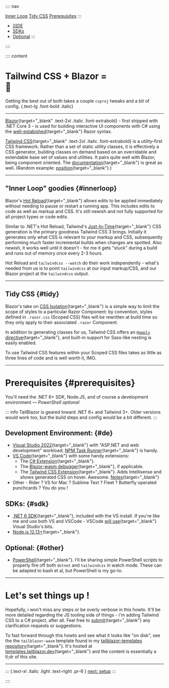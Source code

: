 :::: nav

[Inner Loop](/overview#innerloop)
[Tidy CSS](/overview#tidy)
[Prerequisites](/overview#prerequisites)
:::
- [[I]DE](/overview#de)
- [SDKs](/overview#sdk)
- [Optional](/overview#other)
:::

::::


:::: content

# Tailwind CSS + Blazor = <div class="emoji">💯</div> 

Getting the best out of both takes a couple `csproj` tweaks and a bit of config. {.text-lg .font-bold .italic}

---

[Blazor](https://dotnet.microsoft.com/apps/aspnet/web-apps/blazor){target="_blank" .text-2xl .italic .font-extrabold} - first shipped with .NET Core 3 - is used for building interactive UI components with C# using the [well-estabished](https://weblogs.asp.net/scottgu/introducing-razor){target="_blank"} Razor syntax.

[Tailwind CSS](https://tailwindcss.com/){target="_blank" .text-2xl .italic .font-extrabold} is a utility-first CSS framework.  Rather than a set of static utility classes, it is effectively a CSS generator, building classes on demand based on an overridable and extendable base set of values and utilities.  It pairs quite well with Blazor, being component oriented.  The [documentation](https://tailwindcss.com/docs/utility-first){target="_blank"} is great as well. (Random example: [position](https://tailwindcss.com/docs/position){target="_blank"}.)  

---

## "Inner Loop" goodies {#innerloop}

Blazor's [Hot Reload](https://docs.microsoft.com/en-us/aspnet/core/test/hot-reload?view=aspnetcore-6.0){target="_blank"} allows edits to be applied immediately without needing to pause or restart a running app.  This includes edits to code as well as markup and CSS.  It's still newish and not fully supported for all project types or code edits.

Similar to .NET's Hot Reload, Tailwind's [Just-In-Time](https://tailwindcss.com/blog/tailwindcss-v3#just-in-time-all-the-time){target="_blank"} CSS generation is the primary goodness Tailwind CSS 3 brings.  Initially it generates only what CSS is relevant to your markup and CSS, subsequently performing much faster incremental builds when changes are spotted.  Also newish, it works well until it doesn't - for me it gets "stuck" during a build and runs out of memory once every 2-3 hours.

Hot Reload and `tailwindcss --watch` do their work independently - what's needed from us is to point `tailwindcss` at our input markup/CSS, and our Blazor project at the `tailwindcss` output.

---

## Tidy CSS {#tidy}

Blazor's take on [CSS Isolation](https://docs.microsoft.com/en-us/aspnet/core/blazor/components/css-isolation?view=aspnetcore-6.0){target="_blank"} is a simple way to limit the scope of styles to a particular Razor Component: by convention, styles defined in `.razor.css` (Scoped CSS) files will be rewritten at build time so they only apply to their associated `.razor` Component. 

In addition to generating classes for us, Tailwind CSS offers an [`@apply` directive](https://tailwindcss.com/docs/functions-and-directives#apply){target="_blank"}, and built-in support for Sass-like nesting is easily enabled.  

To use Tailwind CSS features within your Scoped CSS files takes as little as three lines of code and is well worth it, IMO.

---

# Prerequisites {#prerequisites}

You'll need the .NET 6+ SDK, Node.JS, and of course a development environment — _PowerShell optional_

::: info
TailBlazor is geared toward .NET 6+ and Tailwind 3+. Older versions would work too, but the build steps and config would be a bit different.
:::

## Development Environment: {#de}

- [Visual Studio 2022](https://visualstudio.microsoft.com/downloads/){target="_blank"} with "ASP.NET and web development" workload; [NPM Task Runner](https://marketplace.visualstudio.com/items?itemName=MadsKristensen.NpmTaskRunner64){target="_blank"} is handy.
- [VS Code](https://code.visualstudio.com/Download){target="_blank"} with some handy extensions:
  - The [C# Extension](https://marketplace.visualstudio.com/items?itemName=ms-dotnettools.csharp){target="_blank"}.
  - The [Blazor-wasm debugger](https://marketplace.visualstudio.com/items?itemName=ms-dotnettools.blazorwasm-companion){target="_blank"}, if applicable.
  - The [Tailwind CSS Extension](https://marketplace.visualstudio.com/items?itemName=bradlc.vscode-tailwindcss){target="_blank"}.  Adds Intellisense and shows generated CSS on hover.  Awesome.  [Notes](/notes#VSCode){target="_blank"}
- Other - Rider ? VS for Mac ? Sublime Text ? Fleet ? Butterfly operated punchcards ? You do you !

## SDKs: {#sdk}

- [.NET 6 SDK](https://dotnet.microsoft.com/download/dotnet/6.0){target="_blank"}, included with the VS install. If you're like me and use both VS and VSCode - VSCode [will use](/images/vscode_msbuild_bits.png){target="_blank"} Visual Studio's bits.
- [Node.js 12.13+](https://nodejs.org/en/download/){target="_blank"}.

## Optional: {#other}

- [PowerShell](https://docs.microsoft.com/en-us/powershell/scripting/install/installing-powershell?view=powershell-7.2){target="_blank"}. I'll be sharing simple PowerShell scripts to properly fire off both `dotnet` and `tailwindcss` in watch mode. These can be adapted to bash et al, but PowerShell is my go-to.

---

# Let's set things up !

Hopefully, i won't miss any steps or be overly verbose in this howto. It'll be more detailed regarding the JS tooling side of things - i'm adding Tailwind CSS to a C# project, after all.  Feel free to [submit](https://github.com/McNerdius/TailBlazor/issues){target="_blank"} any clarification requests or suggestions.

To fast forward through this howto and see what it looks like "on disk", see the the `tailblazor-wasm` template found in my [tailblazor-templates repository](https://www.github.com/McNerdius/tailblazor-templates){target="_blank"}.  It's hosted at [templates.tailblazor.dev](https://templates.tailblazor.dev/){target="_blank"} and the content is essentially a tl;dr of this site.

---

::: {.text-xl .italic .light .text-right .pr-6 }
[next: setup](/setup)
::: 

::::
